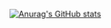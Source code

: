 [![Anurag's GitHub stats](https://github-readme-stats.vercel.app/api?username=shen9802&show_icons=true)](https://github.com/anuraghazra/github-readme-stats)

